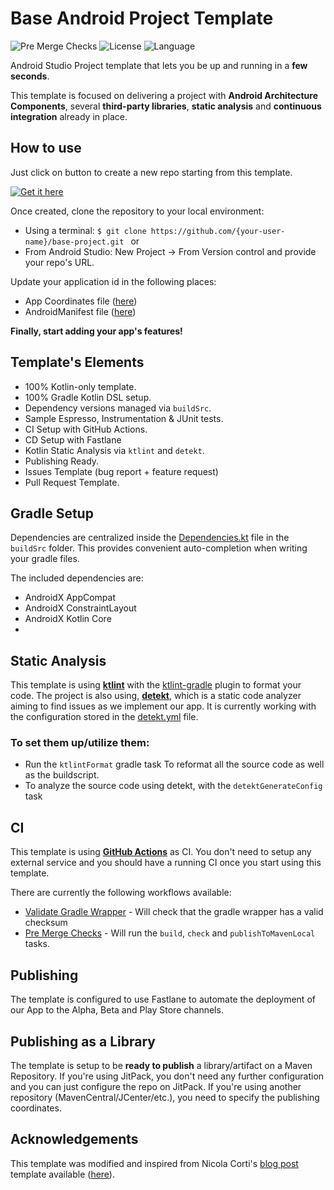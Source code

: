 # Base Android Project Template

![Pre Merge Checks](https://github.com/pepe-romeros/base-project/workflows/Pre%20Merge%20Checks/badge.svg)  ![License](https://img.shields.io/github/license/pepe-romeros/base-project.svg) ![Language](https://img.shields.io/github/languages/top/pepe-romeros/base-project?color=blue&logo=kotlin)

Android Studio Project template that lets you be up and running in a **few seconds**.

This template is focused on delivering a project with **Android Architecture Components**, several **third-party libraries**, **static analysis** and **continuous integration** already in place.

## How to use
Just click on button to create a new repo starting from this template.

[![Get it here](https://img.shields.io/badge/-Get%20it%20here-brightgreen)](https://github.com/pepe-romeros/base-project/generate)

Once created, clone the repository to your local environment:
- Using a terminal: ```$ git clone https://github.com/{your-user-name}/base-project.git ``` or
- From Android Studio: New Project -> From Version control and provide your repo's URL.

Update your application id in the following places:
- App Coordinates file ([here](buildSrc/src/main/java/Coordinates.kt))
- AndroidManifest file ([here](app/src/main/AndroidManifest.xml))

**Finally, start adding your app's features!**

## Template's Elements
- 100% Kotlin-only template.
- 100% Gradle Kotlin DSL setup.
- Dependency versions managed via `buildSrc`.
- Sample Espresso, Instrumentation & JUnit tests.
- CI Setup with GitHub Actions.
- CD Setup with Fastlane
- Kotlin Static Analysis via `ktlint` and `detekt`.
- Publishing Ready.
- Issues Template (bug report + feature request)
- Pull Request Template.

## Gradle Setup
Dependencies are centralized inside the [Dependencies.kt](buildSrc/src/main/java/Dependencies.kt) file in the `buildSrc` folder. This provides convenient auto-completion when writing your gradle files.

The included dependencies are:
- AndroidX AppCompat
- AndroidX ConstraintLayout
- AndroidX Kotlin Core
- 

## Static Analysis
This template is using [**ktlint**](https://github.com/pinterest/ktlint) with the [ktlint-gradle](https://github.com/jlleitschuh/ktlint-gradle) plugin to format your code. The project is also using, [**detekt**](https://github.com/arturbosch/detekt), which is a static code analyzer aiming to find issues as we implement our app.  It is currently working with the configuration stored in the [detekt.yml](config/detekt/detekt.yml) file.
### To set them up/utilize them:
- Run the `ktlintFormat` gradle task To reformat all the source code as well as the buildscript.
- To analyze the source code using detekt, with the `detektGenerateConfig` task

## CI
This template is using [**GitHub Actions**](https://github.com/pepe-romeros/base-project/actions) as CI. You don't need to setup any external service and you should have a running CI once you start using this template.

There are currently the following workflows available:
- [Validate Gradle Wrapper](.github/workflows/gradle-wrapper-validation.yml) - Will check that the gradle wrapper has a valid checksum
- [Pre Merge Checks](.github/workflows/pre-merge.yaml) - Will run the `build`, `check` and `publishToMavenLocal` tasks. 

## Publishing
The template is configured to use Fastlane to automate the deployment of our App to the Alpha, Beta and Play Store channels.

## Publishing as a Library
The template is setup to be **ready to publish** a library/artifact on a Maven Repository. If you're using JitPack, you don't need any further configuration and you can just configure the repo on JitPack. If you're using another repository (MavenCentral/JCenter/etc.), you need to specify the publishing coordinates.

## Acknowledgements
This template was modified and inspired from Nicola Corti's [blog post](https://ncorti.com/blog/my-android-project-template) template available ([here](https://github.com/cortinico/kotlin-android-template)).
